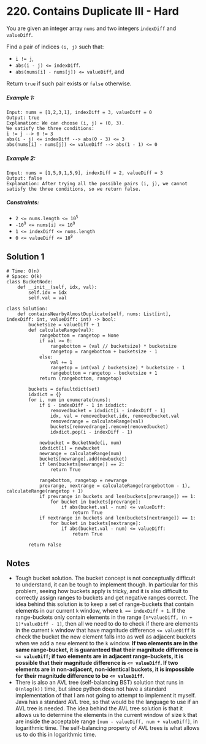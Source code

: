 # 220. Contains Duplicate III - Hard

You are given an integer array `nums` and two integers `indexDiff` and `valueDiff`.

Find a pair of indices `(i, j)` such that:

- `i != j`,
- `abs(i - j) <= indexDiff`.
- `abs(nums[i] - nums[j]) <= valueDiff`, and

Return `true` if such pair exists or `false` otherwise.

##### Example 1:

```
Input: nums = [1,2,3,1], indexDiff = 3, valueDiff = 0
Output: true
Explanation: We can choose (i, j) = (0, 3).
We satisfy the three conditions:
i != j --> 0 != 3
abs(i - j) <= indexDiff --> abs(0 - 3) <= 3
abs(nums[i] - nums[j]) <= valueDiff --> abs(1 - 1) <= 0
```

##### Example 2:

```
Input: nums = [1,5,9,1,5,9], indexDiff = 2, valueDiff = 3
Output: false
Explanation: After trying all the possible pairs (i, j), we cannot satisfy the three conditions, so we return false.
```

##### Constraints:

- <code>2 <= nums.length <= 10<sup>5</sup></code>
- <code>-10<sup>9</sup> <= nums[i] <= 10<sup>9</sup></code>
- <code>1 <= indexDiff <= nums.length</code>
- <code>0 <= valueDiff <= 10<sup>9</sup></code>

## Solution 1

```
# Time: O(n)
# Space: O(k)
class BucketNode:
    def __init__(self, idx, val):
        self.idx = idx
        self.val = val
        
class Solution:
    def containsNearbyAlmostDuplicate(self, nums: List[int], indexDiff: int, valueDiff: int) -> bool:
        bucketsize = valueDiff + 1
        def calculateRange(val):
            rangebottom = rangetop = None
            if val >= 0:
                rangebottom = (val // bucketsize) * bucketsize
                rangetop = rangebottom + bucketsize - 1
            else:
                val += 1
                rangetop = int(val / bucketsize) * bucketsize - 1
                rangebottom = rangetop - bucketsize + 1
            return (rangebottom, rangetop)
        
        buckets = defaultdict(set)
        idxdict = {}
        for i, num in enumerate(nums):
            if i - indexDiff - 1 in idxdict:
                removedbucket = idxdict[i - indexDiff - 1]
                idx, val = removedbucket.idx, removedbucket.val
                removedrange = calculateRange(val)
                buckets[removedrange].remove(removedbucket)
                idxdict.pop(i - indexDiff - 1)
                
            newbucket = BucketNode(i, num)
            idxdict[i] = newbucket
            newrange = calculateRange(num)
            buckets[newrange].add(newbucket)
            if len(buckets[newrange]) == 2:
                return True
            
            rangebottom, rangetop = newrange
            prevrange, nextrange = calculateRange(rangebottom - 1), calculateRange(rangetop + 1)
            if prevrange in buckets and len(buckets[prevrange]) == 1:
                for bucket in buckets[prevrange]:
                    if abs(bucket.val - num) <= valueDiff:
                        return True
            if nextrange in buckets and len(buckets[nextrange]) == 1:
                for bucket in buckets[nextrange]:
                    if abs(bucket.val - num) <= valueDiff:
                        return True
        
        return False
```

## Notes
- Tough bucket solution. The bucket concept is not conceptually difficult to understand, it can be tough to implement though. In particular for this problem, seeing how buckets apply is tricky, and it is also difficult to correctly assign ranges to buckets and get negative ranges correct. The idea behind this solution is to keep a set of range-buckets that contain elements in our current `k` window, where `k == indexDiff + 1`. If the range-buckets only contain elements in the range `[n*valueDiff, (n + 1)*valueDiff - 1]`, then all we need to do to check if there are elements in the current `k` window that have magnitude difference `<= valueDiff` is check the bucket the new element falls into as well as adjacent buckets when we add a new element to the `k` window. __If two elements are in the same range-bucket, it is guaranteed that their magnitude difference is `<= valueDiff`; if two elements are in adjacent range-buckets, it is possible that their magnitude difference is `<= valueDiff`. If two elements are in non-adjacent, non-identical buckets, it is impossible for their magnitude difference to be `<= valueDiff`.__
- There is also an AVL tree (self-balancing BST) solution that runs in `O(nlog(k))` time, but since python does not have a standard implementation of that I am not going to attempt to implement it myself. Java has a standard AVL tree, so that would be the language to use if an AVL tree is needed. The idea behind the AVL tree solution is that it allows us to determine the elements in the current window of size `k` that are inside the acceptable range `[num - valueDiff, num + valueDiff]`, in logarithmic time. The self-balancing property of AVL trees is what allows us to do this in logarithmic time. 